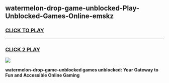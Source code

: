 
## watermelon-drop-game-unblocked-Play-Unblocked-Games-Online-emskz
<h3>
<a href="https://premium76.site?title=watermelon-drop-game-unblocked&ref=24A">CLICK TO PLAY</a></h3>
<hr>

<h3>
<a href="https://premium76.site?title=watermelon-drop-game-unblocked&ref=24A">CLICK 2 PLAY</a>
  
</h3>

<a href="https://premium76.site?title=watermelon-drop-game-unblocked&ref=24A"><img src="https://clearcache.store/games.png"></a>


**watermelon-drop-game-unblocked games unblocked: Your Gateway to Fun and Accessible Online Gaming**

